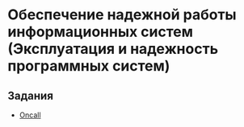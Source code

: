 # Обеспечение надежной работы информационных систем (Эксплуатация и надежность программных систем)

## Задания
- [Oncall](oncall)